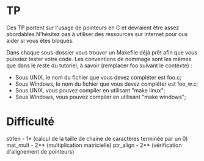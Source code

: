 # TP
Ces TP portent sur l'usage de pointeurs en C et devraient être assez abordables.N'hésitez pas à utiliser des ressources sur internet pour ous aider si vous êtes bloqués.

Dans chaque sous-dossier vous trouver un Makefile déjà prêt afin que vous puissiez tester votre code. Les conventions de nommage sont les mêmes que dans le reste du tutoriel, à savoir (remplacer foo suivant le contexte) :
 - Sous UNIX, le nom du fichier que vous devez compléter est foo.c;
 - Sous Windows, le nom du fichier que vous devez compléter est foo_w.c;
 - Sous UNIX, vous pouvez compiler en utilisant "make linux";
 - Sous Windows, vous pouvez compiler en utilisant "make windows";

# Difficulté
strlen - 1* (calcul de la taille de chaine de caractères terminée par un 0)
mat_mult - 2**  (multiplication matricielle)
ptr_align - 2**  (vérification d'alignement de pointeurs)	
